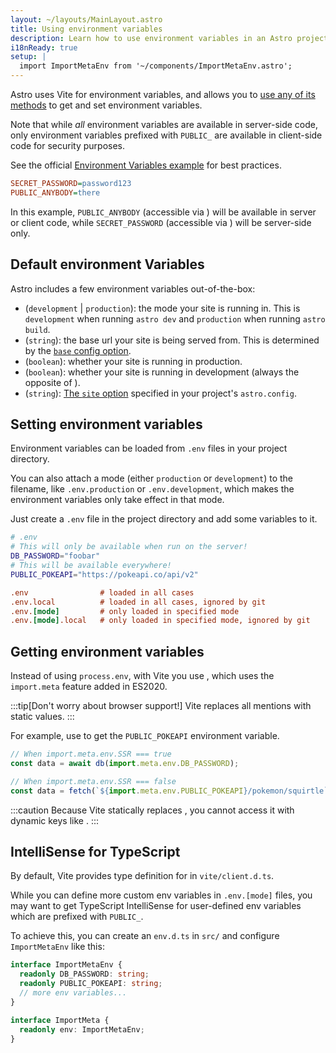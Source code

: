 ```yaml
---
layout: ~/layouts/MainLayout.astro
title: Using environment variables
description: Learn how to use environment variables in an Astro project.
i18nReady: true
setup: |
  import ImportMetaEnv from '~/components/ImportMetaEnv.astro';
---
```


Astro uses Vite for environment variables, and allows you to [use any of its methods](https://vitejs.dev/guide/env-and-mode.html) to get and set environment variables.

Note that while _all_ environment variables are available in server-side code, only environment variables prefixed with `PUBLIC_` are available in client-side code for security purposes.

See the official [Environment Variables example](https://github.com/withastro/astro/tree/main/examples/env-vars) for best practices.

```ini
SECRET_PASSWORD=password123
PUBLIC_ANYBODY=there
```
<p>
In this example, <code>PUBLIC_ANYBODY</code> (accessible via <ImportMetaEnv path=".PUBLIC_ANYBODY" />) will be available in server or client code, while <code>SECRET_PASSWORD</code> (accessible via <ImportMetaEnv path=".SECRET_PASSWORD" />) will be server-side only.
</p>

## Default environment Variables

Astro includes a few environment variables out-of-the-box:
<ul>
<li> <ImportMetaEnv path=".MODE" /> (<code>development</code> | <code>production</code>): the mode your site is running in. This is <code>development</code> when running <code>astro dev</code> and <code>production</code> when running <code>astro build</code>.</li>

<li> <ImportMetaEnv path=".BASE_URL" /> (<code>string</code>): the base url your site is being served from. This is determined by the <a href="/en/reference/configuration-reference/#base"><code>base</code> config option</a>.</li>

<li> <ImportMetaEnv path=".PROD" /> (<code>boolean</code>): whether your site is running in production.</li>

<li> <ImportMetaEnv path=".DEV" /> (<code>boolean</code>): whether your site is running in development (always the opposite of <ImportMetaEnv path=".PROD" />).</li>
<li><ImportMetaEnv path=".SITE" /> (<code>string</code>): <a href="/en/reference/configuration-reference/#site">The <code>site</code> option</a> specified in your project's <code>astro.config</code>.</li>
</ul>

## Setting environment variables

Environment variables can be loaded from `.env` files in your project directory.

You can also attach a mode (either `production` or `development`) to the filename, like `.env.production` or `.env.development`, which makes the environment variables only take effect in that mode.

Just create a `.env` file in the project directory and add some variables to it.

```bash
# .env
# This will only be available when run on the server!
DB_PASSWORD="foobar"
# This will be available everywhere!
PUBLIC_POKEAPI="https://pokeapi.co/api/v2"
```

```ini
.env                # loaded in all cases
.env.local          # loaded in all cases, ignored by git
.env.[mode]         # only loaded in specified mode
.env.[mode].local   # only loaded in specified mode, ignored by git
```

## Getting environment variables

<p>

Instead of using `process.env`, with Vite you use <ImportMetaEnv />, which uses the `import.meta` feature added in ES2020.
</p>

:::tip[Don't worry about browser support!]
Vite replaces all <ImportMetaEnv /> mentions with static values.
:::

<p>

For example, use <ImportMetaEnv path=".PUBLIC_POKEAPI" /> to get the `PUBLIC_POKEAPI` environment variable.
</p>

```js
// When import.meta.env.SSR === true
const data = await db(import.meta.env.DB_PASSWORD);

// When import.meta.env.SSR === false
const data = fetch(`${import.meta.env.PUBLIC_POKEAPI}/pokemon/squirtle`);
```

:::caution
Because Vite statically replaces <ImportMetaEnv />, you cannot access it with dynamic keys like <ImportMetaEnv path="[key]" />.
:::


## IntelliSense for TypeScript

<p>

By default, Vite provides type definition for <ImportMetaEnv /> in `vite/client.d.ts`. 
</p>

While you can define more custom env variables in `.env.[mode]` files, you may want to get TypeScript IntelliSense for user-defined env variables which are prefixed with `PUBLIC_`.

To achieve this, you can create an `env.d.ts` in `src/` and configure `ImportMetaEnv` like this:

```ts
interface ImportMetaEnv {
  readonly DB_PASSWORD: string;
  readonly PUBLIC_POKEAPI: string;
  // more env variables...
}

interface ImportMeta {
  readonly env: ImportMetaEnv;
}
```
